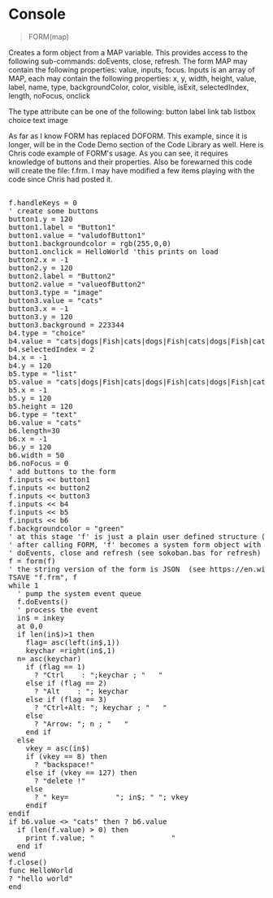 # Console

> FORM(map)

Creates a form object from a MAP variable. This provides access to the following sub-commands: doEvents, close, refresh. The form MAP may contain the following properties: value, inputs, focus. Inputs is an array of MAP, each may contain the following properties: x, y, width, height, value, label, name, type, backgroundColor, color, visible, isExit, selectedIndex, length, noFocus, onclick


The type attribute can be one of the following:
button
label
link
tab
listbox
choice
text
image

As far as I know FORM has replaced DOFORM. This example, since it is longer,  will be in the Code Demo section of the Code Library as well.
Here is Chris code example of FORM's usage. As you can see, it requires knowledge of buttons and their properties. Also be forewarned this code will create the file: f.frm. I may have modified a few items playing with the code since Chris had posted it.
<pre>

f.handleKeys = 0
' create some buttons
button1.y = 120
button1.label = "Button1"
button1.value = "valudofButton1"
button1.backgroundcolor = rgb(255,0,0)
button1.onclick = HelloWorld 'this prints on load
button2.x = -1
button2.y = 120
button2.label = "Button2"
button2.value = "valueofButton2"
button3.type = "image"
button3.value = "cats"
button3.x = -1
button3.y = 120
button3.background = 223344
b4.type = "choice"
b4.value = "cats|dogs|Fish|cats|dogs|Fish|cats|dogs|Fish|cats|dogs|Fish"
b4.selectedIndex = 2
b4.x = -1
b4.y = 120
b5.type = "list"
b5.value = "cats|dogs|Fish|cats|dogs|Fish|cats|dogs|Fish|cats|dogs|Fish|end|lol"
b5.x = -1
b5.y = 120
b5.height = 120
b6.type = "text"
b6.value = "cats"
b6.length=30
b6.x = -1
b6.y = 120
b6.width = 50
b6.noFocus = 0
' add buttons to the form
f.inputs << button1
f.inputs << button2
f.inputs << button3
f.inputs << b4
f.inputs << b5
f.inputs << b6
f.backgroundcolor = "green"
' at this stage 'f' is just a plain user defined structure (map)
' after calling FORM, 'f' becomes a system form object with three special functions
' doEvents, close and refresh (see sokoban.bas for refresh)
f = form(f)
' the string version of the form is JSON  (see https://en.wikipedia.org/wiki/JSON)
TSAVE "f.frm", f
while 1
  ' pump the system event queue
  f.doEvents()
  ' process the event
  in$ = inkey
  at 0,0
  if len(in$)>1 then
    flag= asc(left(in$,1))
    keychar =right(in$,1)
  n= asc(keychar)
    if (flag == 1)
      ? "Ctrl    : ";keychar ; "   "
    else if (flag == 2)
      ? "Alt    : "; keychar
    else if (flag == 3)
      ? "Ctrl+Alt: "; keychar ; "   "
    else
      ? "Arrow: "; n ; "   "
    end if
  else
    vkey = asc(in$)
    if (vkey == 8) then
      ? "backspace!"
    else if (vkey == 127) then
      ? "delete !"
    else
      ? " key=           "; in$; " "; vkey
    endif
endif
if b6.value <> "cats" then ? b6.value
  if (len(f.value) > 0) then
    print f.value; "                  "
  end if
wend
f.close()
func HelloWorld
? "hello world"
end

</pre>



